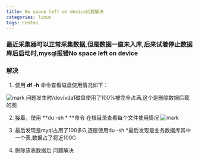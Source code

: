 ```yaml
---
title: No space left on device问题解决
categories: linux
tags: centos
---
```


### 最近采集器可以正常采集数据,但是数据一直未入库,后来试着停止数据库后启动时,mysql报错No space left on device


### 解决
1. 使用 **df -h** 命令查看磁盘使用情况如下：

![mark](http://blog.sjjtcloud.com/blog/20191025/Nh43xnANffMH.png?imageslim)
问题发生时/dev/vda1磁盘使用了100%被完全占满,这个是删除数据后截的图

2. 接着，使用 **du -sh *  **命令 在根目录查看每个文件使用情况
![mark](http://blog.sjjtcloud.com/blog/20191025/M6LphdXthEkt.png?imageslim)

3. 最后发现是myql占用了100多G,逐层使用du -sh *最后发现是业务数据库其中一个表,数据占了将近100G
4. 删除该表数据后 问题解决




